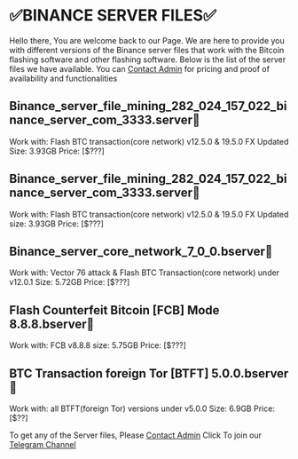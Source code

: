 # ✅BINANCE SERVER FILES✅


Hello there, You are welcome back to our Page.
We are here to provide you with different versions of the Binance server files that work with the Bitcoin flashing software and other flashing software.
Below is the list of the server files we have available. 
You can [Contact Admin](https://t.me/coathox)  for pricing and proof of availability and functionalities

## Binance_server_file_mining_282_024_157_022_binance_server_com_3333.server📄

Work with: Flash BTC transaction(core network) v12.5.0 & 19.5.0 FX Updated
Size: 3.93GB 
Price: [$???]

## Binance_server_file_mining_282_024_157_022_binance_server_com_3333.server📄

Work with: Flash BTC transaction(core network) v12.5.0 & 19.5.0 FX Updated
size: 3.93GB
Price: [$???]


## Binance_server_core_network_7_0_0.bserver📄

Work with: Vector 76 attack & Flash BTC Transaction(core network) under v12.0.1
Size: 5.72GB
Price: [$???]


## Flash Counterfeit Bitcoin [FCB] Mode 8.8.8.bserver📄

Work with: FCB v8.8.8
size: 5.75GB
Price: [$???]


## BTC Transaction foreign Tor [BTFT] 5.0.0.bserver📄

Work with: all BTFT(foreign Tor) versions under v5.0.0
Size: 6.9GB
Price: [$??]

To get any of the Server files, Please [Contact Admin](https://t.me/coathox) 
Click To join our [Telegram Channel](https://t.me/bitcoin_flashing)
